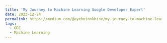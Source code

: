 ```yaml
---
title: 'My Journey to Machine Learning Google Developer Expert'
date: 2023-12-24
permalink: https://medium.com/@ayehninnkhine/my-journey-to-machine-learning-gde-125c330eda11
tags:
  - GDE
  - Machine Learning
---
```

